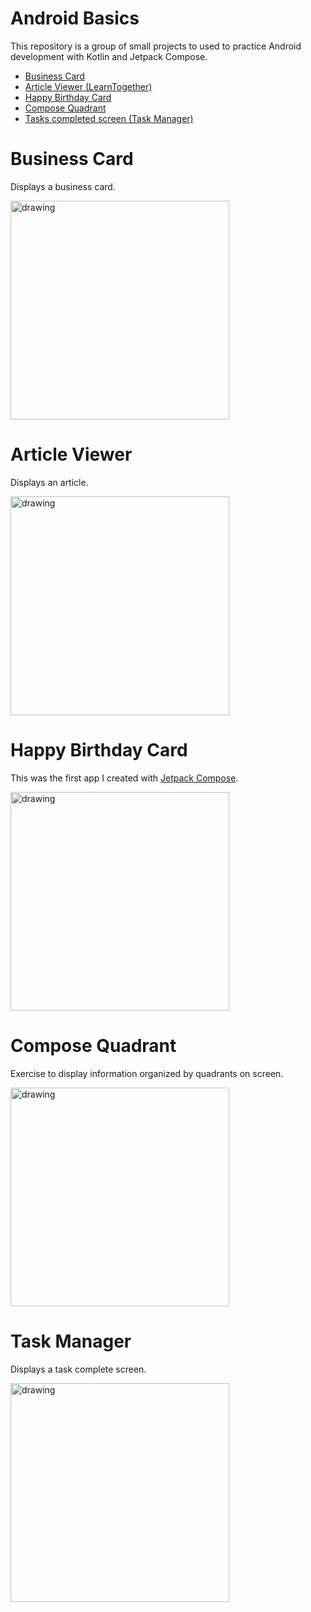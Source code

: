 # Android Basics

This repository is a group of small projects to used to practice Android development with Kotlin and Jetpack Compose.
- [Business Card](#business-card)
- [Article Viewer (LearnTogether)](#article-viewer)
- [Happy Birthday Card](#happy-birthday-card)
- [Compose Quadrant](#compose-quadrant)
- [Tasks completed screen (Task Manager)](#task-manager)

# Business Card

Displays a business card.

<img src="https://github.com/igorbesantos/android-basics/assets/20291292/f893d7a3-26c4-4beb-845f-3b181b2feff9" alt="drawing" height="350"/>

# Article Viewer

Displays an article.

<img src="https://github.com/igorbesantos/android-basics/assets/20291292/f2e1ee63-b844-415f-9c22-83ebaeb2efcf" alt="drawing" height="350"/>

# Happy Birthday Card

This was the first app I created with [Jetpack Compose](https://developer.android.com/jetpack/compose).

<img src="https://github.com/igorbesantos/android-basics/assets/20291292/29f7d504-1acc-4ef1-9eeb-035edb2b2692" alt="drawing" height="350"/>

# Compose Quadrant

Exercise to display information organized by quadrants on screen.

<img src="https://github.com/igorbesantos/android-basics/assets/20291292/de915623-0a81-41f1-9119-e572e5de8e5a" alt="drawing" height="350"/>

# Task Manager

Displays a task complete screen.

<img src="https://github.com/igorbesantos/android-basics/assets/20291292/fa201f1c-40eb-4bc7-b66f-497f8ec10b7a" alt="drawing" height="350"/>

